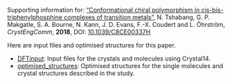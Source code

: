 Supporting information for: [ “Conformational chiral polymorphism in cis-bis-triphenylphosphine complexes of transition metals”](https://doi.org/10.1039/C8CE00337H), N. Tshabang, G. P. Makgatle, S. A. Bourne, N. Kann, J. D. Evans, F.-X. Coudert and L. Öhrström, _CrystEngComm_, **2018**, DOI: [10.1039/C8CE00337H](https://doi.org/10.1039/C8CE00337H)

Here are input files and optimised structures for this paper.

- [DFTinput](DFTinput): Input files for the crystals and molecules using Crystal14.
- [optimised_structures](optimised_structures): Optimised structures for the single molecules and crystal structures described in the study.

